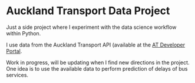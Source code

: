 # Auckland Transport Data Project

Just a side project where I experiment with the data science workflow within Python.

I use data from the Auckland Transport API (available at the [AT Developer Portal](https://dev-portal.at.govt.nz/).

Work in progress, will be updating when I find new directions in the project. One idea is to use the available data to perform prediction of delays of bus services.
